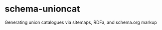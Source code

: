 schema-unioncat
===============

Generating union catalogues via sitemaps, RDFa, and schema.org markup
